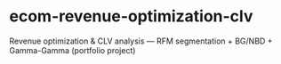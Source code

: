 # ecom-revenue-optimization-clv
Revenue optimization &amp; CLV analysis — RFM segmentation + BG/NBD + Gamma-Gamma (portfolio project)
